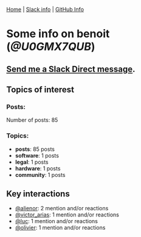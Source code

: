 [Home](https://kelu124.github.io/echommunity/) | [Slack info](https://kelu124.github.io/echommunity/) | [GitHub Info](https://kelu124.github.io/echommunity/github.html)

# Some info on __benoit__ (_@U0GMX7QUB_)


## [Send me a Slack Direct message](https://echopen.slack.com/messages/@benoit/).

## Topics of interest

### Posts: 

Number of posts: 85

### Topics:

* __posts__: 85 posts
* __software__: 1 posts
* __legal__: 1 posts
* __hardware__: 1 posts
* __community__: 1 posts

## Key interactions 

* [@alienor](./U1N5Q9334.md): 2 mention and/or reactions
* [@victor_arias](./U32FZ0QLX.md): 1 mention and/or reactions
* [@luc](./U0AAL4W13.md): 1 mention and/or reactions
* [@olivier](./U04DFTZ7D.md): 1 mention and/or reactions
